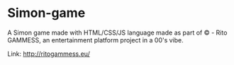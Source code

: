 # Simon-game
A Simon game made with HTML/CSS/JS language made as part of © - Rito GAMMESS, 
an entertainment platform project in a 00's vibe. 

Link: http://ritogammess.eu/

